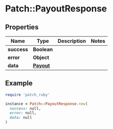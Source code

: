 # Patch::PayoutResponse

## Properties

| Name | Type | Description | Notes |
| ---- | ---- | ----------- | ----- |
| **success** | **Boolean** |  |  |
| **error** | **Object** |  |  |
| **data** | [**Payout**](Payout.md) |  |  |

## Example

```ruby
require 'patch_ruby'

instance = Patch::PayoutResponse.new(
  success: null,
  error: null,
  data: null
)
```

